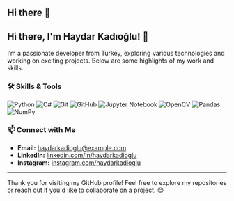 ## Hi there 👋
## Hi there, I'm Haydar Kadıoğlu! 👋

I’m a passionate developer from Turkey, exploring various technologies and working on exciting projects. Below are some highlights of my work and skills.

### 🛠️ Skills & Tools

![Python](https://skillicons.dev/icons?i=python)
![C#](https://skillicons.dev/icons?i=cs)
![Git](https://skillicons.dev/icons?i=git)
![GitHub](https://skillicons.dev/icons?i=github)
![Jupyter Notebook](https://skillicons.dev/icons?i=jupyter)
![OpenCV](https://skillicons.dev/icons?i=opencv)
![Pandas](https://skillicons.dev/icons?i=pandas)
![NumPy](https://skillicons.dev/icons?i=numpy)

### 📫 Connect with Me

- **Email:** [haydarkadioglu@example.com](mailto:a.haydar.kadioglu@hotmail.com)
- **LinkedIn:** [linkedin.com/in/haydarkadioglu](https://www.linkedin.com/in/haydarkadioglu/)
- **Instagram:** [instagram.com/haydarkadioglu](https://www.instagram.com/haydarkadioglu_/)

---

Thank you for visiting my GitHub profile! Feel free to explore my repositories or reach out if you'd like to collaborate on a project. 😊


